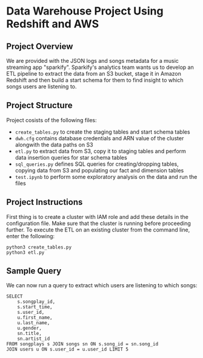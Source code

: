 # Data Warehouse Project Using Redshift and AWS

## Project Overview
We are provided with the JSON logs and songs metadata for a music streaming app "sparkify". Sparkify's analytics team wants us to 
develop an ETL pipeline to extract the data from an S3 bucket, stage it in Amazon Redshift and then build a start schema for them 
to find insight to which songs users are listening to.

## Project Structure

Project cosists of the following files:

* `create_tables.py` to create the staging tables and start schema tables
* `dwh.cfg` contains database credentials and ARN value of the cluster alongwith the data paths on S3
* `etl.py` to extract data from S3, copy it to staging tables and perform data insertion queries for star schema tables
* `sql_queries.py` defines SQL queries for creating/dropping tables, copying data from S3 and populating our fact and dimension tables
* `test.ipynb` to perform some exploratory analysis on the data and run the files

## Project Instructions

First thing is to create a cluster with IAM role and add these details in the configuration file. Make sure that
the cluster is running before proceeding further.
To execute the ETL on an existing cluster from the command line, enter the
following:

```
python3 create_tables.py
python3 etl.py
```

## Sample Query
We can now run a query to extract which users are listening to which songs:

```
SELECT 
    s.songplay_id, 
    s.start_time,
    s.user_id,
    u.first_name,
    u.last_name,
    u.gender,
    sn.title,
    sn.artist_id
FROM songplays s JOIN songs sn ON s.song_id = sn.song_id
JOIN users u ON s.user_id = u.user_id LIMIT 5
```
